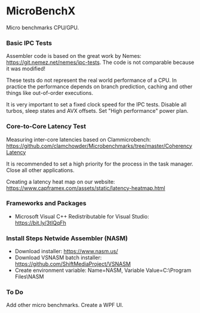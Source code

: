 # MicroBenchX
Micro benchmarks CPU/GPU. 

### Basic IPC Tests
Assembler code is based on the great work by Nemes: https://git.nemez.net/nemes/ipc-tests. The code is not comparable because it was modified! 

These tests do not represent the real world performance of a CPU. In practice the performance depends on branch prediction, caching and other things like out-of-order executions.

It is very important to set a fixed clock speed for the IPC tests. Disable all turbos, sleep states and AVX offsets. Set "High performance" power plan.

### Core-to-Core Latency Test
Measuring inter-core latencies based on Clammicrobench: https://github.com/clamchowder/Microbenchmarks/tree/master/CoherencyLatency

It is recommended to set a high priority for the process in the task manager. Close all other applications.

Creating a latency heat map on our website: https://www.capframex.com/assets/static/latency-heatmap.html

### Frameworks and Packages
* Microsoft Visual C++ Redistributable for Visual Studio: https://bit.ly/3tIQqFh

### Install Steps Netwide Assembler (NASM)
* Download installer: https://www.nasm.us/
* Download VSNASM batch installer: https://github.com/ShiftMediaProject/VSNASM
* Create environment variable: Name=NASM, Variable Value=C:\Program Files\NASM

### To Do
Add other micro benchmarks. Create a WPF UI.